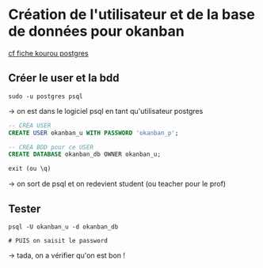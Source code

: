 # Création de l'utilisateur et de la base de données pour okanban

[cf fiche kourou postgres](https://kourou.oclock.io/ressources/fiche-recap/postgresql/)


## Créer le user et la bdd

```shell
sudo -u postgres psql
```

-> on est dans le logiciel psql en tant qu'utilisateur postgres

```sql
-- CREA USER
CREATE USER okanban_u WITH PASSWORD 'okanban_p';

-- CREA BDD pour ce USER
CREATE DATABASE okanban_db OWNER okanban_u;

exit (ou \q)

```

-> on sort de psql et on redevient student  (ou teacher pour le prof)

## Tester

```shell
psql -U okanban_u -d okanban_db

# PUIS on saisit le password

```

-> tada, on a vérifier qu'on est bon !